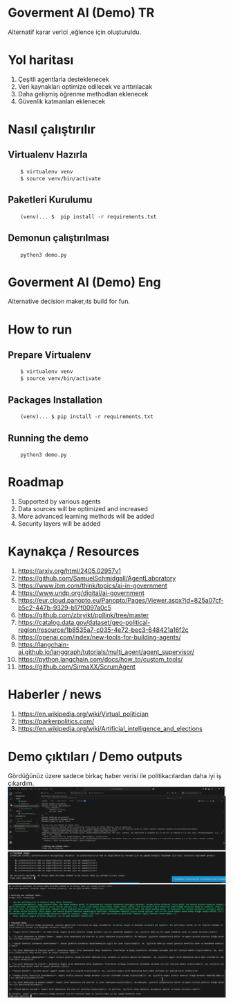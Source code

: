 # Goverment AI (Demo) TR
Alternatif karar verici ,eğlence için oluşturuldu.




# Yol haritası
1. Çeşitli agentlarla desteklenecek
2. Veri kaynakları optimize edilecek ve arttırılacak
3. Daha gelişmiş öğrenme methodları eklenecek
4. Güvenlik katmanları eklenecek


# Nasıl çalıştırılır  
## Virtualenv Hazırla
```
    $ virtualenv venv
    $ source venv/bin/activate
```


## Paketleri Kurulumu

```
    (venv)... $  pip install -r requirements.txt

```
## Demonun çalıştırılması
```
    python3 demo.py 

```



# Goverment AI (Demo) Eng
Alternative decision maker,ıts build for fun.



# How to run  
## Prepare Virtualenv
```
    $ virtualenv venv
    $ source venv/bin/activate
```


## Packages Installation

```
    (venv)... $ pip install -r requirements.txt

```
## Running the demo
```
    python3 demo.py 

```
# Roadmap
1. Supported by various agents
2. Data sources will be optimized and increased
3. More advanced learning methods will be added
4. Security layers will be added




# Kaynakça / Resources

1. https://arxiv.org/html/2405.02957v1
2. https://github.com/SamuelSchmidgall/AgentLaboratory
3. https://www.ibm.com/think/topics/ai-in-government
4. https://www.undp.org/digital/ai-government
5. https://eur.cloud.panopto.eu/Panopto/Pages/Viewer.aspx?id=825a07cf-b5c2-447b-9329-b17f0097a0c5
6. https://github.com/zbryikt/ppllink/tree/master
7. https://catalog.data.gov/dataset/geo-political-region/resource/1b8535a7-c035-4e72-bec3-648421a16f2c
8. https://openai.com/index/new-tools-for-building-agents/
9. https://langchain-ai.github.io/langgraph/tutorials/multi_agent/agent_supervisor/
10. https://python.langchain.com/docs/how_to/custom_tools/
11. https://github.com/SirmaXX/ScrumAgent



# Haberler / news
1. https://en.wikipedia.org/wiki/Virtual_politician
2. https://parkerpolitics.com/
3. https://en.wikipedia.org/wiki/Artificial_intelligence_and_elections


# Demo çıktıları / Demo outputs
Gördüğünüz üzere sadece birkaç haber verisi ile politikacılardan daha iyi iş çıkardım.
![1](images/1.jpeg)
![2](images/2.jpeg)
![3](images/3.jpeg)